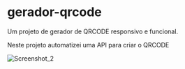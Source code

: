 # gerador-qrcode
Um projeto de gerador de QRCODE responsivo e funcional.

Neste projeto automatizei uma API para criar o QRCODE


![Screenshot_2](https://user-images.githubusercontent.com/123272507/230987061-b5e164e9-dd14-4b3d-aead-61f334221dff.png)
